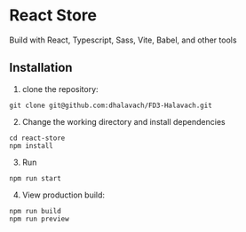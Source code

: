 # React Store

Build with React, Typescript, Sass, Vite, Babel, and other tools

## Installation

1. clone the repository:

```
git clone git@github.com:dhalavach/FD3-Halavach.git
```

2. Change the working directory and install dependencies

```
cd react-store
npm install

```

3. Run

```
npm run start
```

4. View production build:

```
npm run build
npm run preview
```
